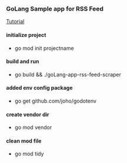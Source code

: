 ### GoLang Sample app for RSS Feed

[Tutorial](https://www.youtube.com/watch?v=dpXhDzgUSe4)

#### initialize project 
- go mod init projectname
#### build and run
- go build && ./goLang-app-rss-feed-scraper
#### added env config package
- go get github.com/joho/godotenv
#### create vendor dir
- go mod vendor
#### clean mod file 
- go mod tidy
#### 

